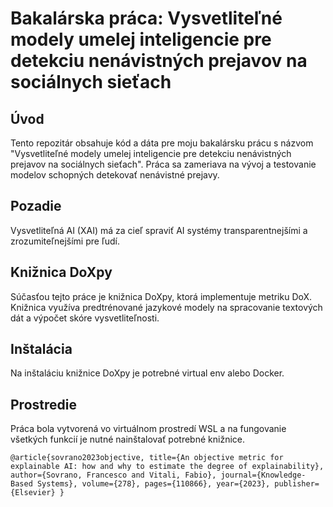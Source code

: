 # Bakalárska práca: Vysvetliteľné modely umelej inteligencie pre detekciu nenávistných prejavov na sociálnych sieťach


## Úvod
Tento repozitár obsahuje kód a dáta pre moju bakalársku prácu s názvom "Vysvetliteľné modely umelej inteligencie pre detekciu nenávistných prejavov na sociálnych sieťach". Práca sa zameriava na vývoj a testovanie modelov schopných detekovať nenávistné prejavy.

## Pozadie
Vysvetliteľná AI (XAI) má za cieľ spraviť AI systémy transparentnejšími a zrozumiteľnejšími pre ľudí.

## Knižnica DoXpy
Súčasťou tejto práce je knižnica DoXpy, ktorá implementuje metriku DoX. Knižnica využíva predtrénované jazykové modely na spracovanie textových dát a výpočet skóre vysvetliteľnosti.

## Inštalácia
Na inštaláciu knižnice DoXpy je potrebné virtual env alebo Docker.

## Prostredie
Práca bola vytvorená vo virtuálnom prostredí WSL a na fungovanie všetkých funkcií je nutné nainštalovať potrebné knižnice.

`
@article{sovrano2023objective,
  title={An objective metric for explainable AI: how and why to estimate the degree of explainability},
  author={Sovrano, Francesco and Vitali, Fabio},
  journal={Knowledge-Based Systems},
  volume={278},
  pages={110866},
  year={2023},
  publisher={Elsevier}
}
`
